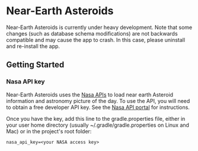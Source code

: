 # Near-Earth Asteroids

Near-Earth Asteroids is currently under heavy development. Note that some changes (such as database schema modifications) are not backwards compatible and may cause the app to crash. In this case, please uninstall and re-install the app.

## Getting Started

### Nasa API key

Near-Earth Asteroids uses the [Nasa APIs](https://api.nasa.gov/) to load near earth Asteroid information and astronomy picture of the day. To use the API, you will need to obtain a free developer API key. See the [Nasa API portal](https://api.nasa.gov/#signUp) for instructions.

Once you have the key, add this line to the gradle.properties file, either in your user home directory (usually ~/.gradle/gradle.properties on Linux and Mac) or in the project's root folder:

```
nasa_api_key=<your NASA access key>
```

